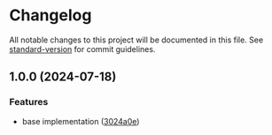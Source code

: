 # Changelog

All notable changes to this project will be documented in this file. See [standard-version](https://github.com/conventional-changelog/standard-version) for commit guidelines.

## 1.0.0 (2024-07-18)


### Features

* base implementation ([3024a0e](https://github.com/infiniteloopstudio/aztools--kubernetes--cluster-shutdown/commit/3024a0e69d9d58073f0ec16bea39841671d5f4a8))
